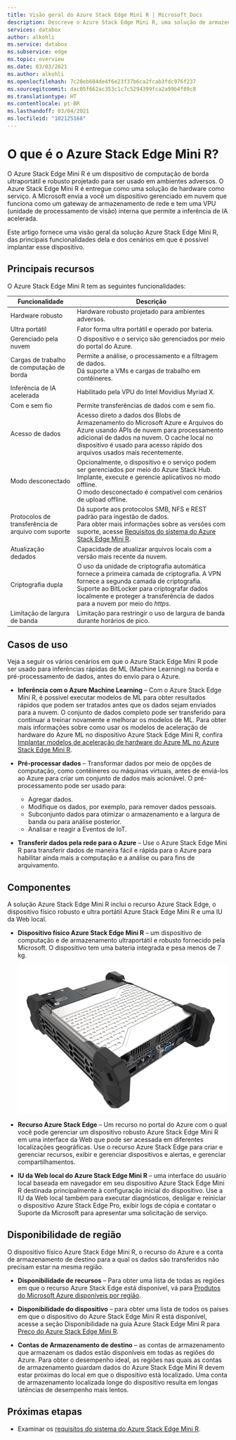 ```yaml
---
title: Visão geral do Azure Stack Edge Mini R | Microsoft Docs
description: Descreve o Azure Stack Edge Mini R, uma solução de armazenamento para aplicativos militares que usa um dispositivo físico portátil com uma bateria para transferência por Wi-Fi para o Azure.
services: databox
author: alkohli
ms.service: databox
ms.subservice: edge
ms.topic: overview
ms.date: 03/03/2021
ms.author: alkohli
ms.openlocfilehash: 7c28eb604de4f6e23f37b6ca2fcab3fdc976f237
ms.sourcegitcommit: dac05f662ac353c1c7c5294399fca2a99b4f89c8
ms.translationtype: HT
ms.contentlocale: pt-BR
ms.lasthandoff: 03/04/2021
ms.locfileid: "102125168"
---
```

# <a name="what-is-the-azure-stack-edge-mini-r"></a>O que é o Azure Stack Edge Mini R?

O Azure Stack Edge Mini R é um dispositivo de computação de borda ultraportátil e robusto projetado para ser usado em ambientes adversos. O Azure Stack Edge Mini R é entregue como uma solução de hardware como serviço. A Microsoft envia a você um dispositivo gerenciado em nuvem que funciona como um gateway de armazenamento de rede e tem uma VPU (unidade de processamento de visão) interna que permite a inferência de IA acelerada.

Este artigo fornece uma visão geral da solução Azure Stack Edge Mini R, das principais funcionalidades dela e dos cenários em que é possível implantar esse dispositivo.


## <a name="key-capabilities"></a>Principais recursos

O Azure Stack Edge Mini R tem as seguintes funcionalidades:

|Funcionalidade |Descrição  |
|---------|---------|
|Hardware robusto| Hardware robusto projetado para ambientes adversos.|
|Ultra portátil| Fator forma ultra portátil e operado por bateria.|
|Gerenciado pela nuvem|O dispositivo e o serviço são gerenciados por meio do portal do Azure.|
|Cargas de trabalho de computação de borda|Permite a análise, o processamento e a filtragem de dados.<br>Dá suporte a VMs e cargas de trabalho em contêineres. |
|Inferência de IA acelerada| Habilitado pela VPU do Intel Movidius Myriad X.|
|Com e sem fio | Permite transferências de dados com e sem fio.|
|Acesso de dados     | Acesso direto a dados dos Blobs de Armazenamento do Microsoft Azure e Arquivos do Azure usando APIs de nuvem para processamento adicional de dados na nuvem. O cache local no dispositivo é usado para acesso rápido dos arquivos usados mais recentemente.|
|Modo desconectado|  Opcionalmente, o dispositivo e o serviço podem ser gerenciados por meio do Azure Stack Hub. Implante, execute e gerencie aplicativos no modo offline. <br> O modo desconectado é compatível com cenários de upload offline.|
|Protocolos de transferência de arquivo com suporte      |Dá suporte aos protocolos SMB, NFS e REST padrão para ingestão de dados. <br> Para obter mais informações sobre as versões com suporte, acesse [Requisitos do sistema do Azure Stack Edge Mini R](azure-stack-edge-gpu-system-requirements.md).|
|Atualização dedados     | Capacidade de atualizar arquivos locais com a versão mais recente da nuvem.|
|Criptografia dupla    | O uso da unidade de criptografia automática fornece a primeira camada de criptografia. A VPN fornece a segunda camada de criptografia. Suporte ao BitLocker para criptografar dados localmente e proteger a transferência de dados para a nuvem por meio do *https*.|
|Limitação de largura de banda| Limitação para restringir o uso de largura de banda durante horários de pico.|

## <a name="use-cases"></a>Casos de uso

Veja a seguir os vários cenários em que o Azure Stack Edge Mini R pode ser usado para inferências rápidas de ML (Machine Learning) na borda e pré-processamento de dados, antes do envio para o Azure.

- **Inferência com o Azure Machine Learning** – Com o Azure Stack Edge Mini R, é possível executar modelos de ML para obter resultados rápidos que podem ser tratados antes que os dados sejam enviados para a nuvem. O conjunto de dados completo pode ser transferido para continuar a treinar novamente e melhorar os modelos de ML. Para obter mais informações sobre como usar os modelos de aceleração de hardware do Azure ML no dispositivo Azure Stack Edge Mini R, confira [Implantar modelos de aceleração de hardware do Azure ML no Azure Stack Edge Mini R](../machine-learning/how-to-deploy-fpga-web-service.md#deploy-to-a-local-edge-server).

- **Pré-processar dados** – Transformar dados por meio de opções de computação, como contêineres ou máquinas virtuais, antes de enviá-los ao Azure para criar um conjunto de dados mais acionável. O pré-processamento pode ser usado para:

    - Agregar dados.
    - Modifique os dados, por exemplo, para remover dados pessoais.
    - Subconjunto dados para otimizar o armazenamento e a largura de banda ou para análise posterior.
    - Analisar e reagir a Eventos de IoT.

- **Transferir dados pela rede para o Azure** – Use o Azure Stack Edge Mini R para transferir dados de maneira fácil e rápida para o Azure para habilitar ainda mais a computação e a análise ou para fins de arquivamento.

## <a name="components"></a>Componentes

A solução Azure Stack Edge Mini R inclui o recurso Azure Stack Edge, o dispositivo físico robusto e ultra portátil Azure Stack Edge Mini R e uma IU da Web local.

* **Dispositivo físico Azure Stack Edge Mini R** – um dispositivo de computação e de armazenamento ultraportátil e robusto fornecido pela Microsoft. O dispositivo tem uma bateria integrada e pesa menos de 7 kg.

    ![Dispositivo Azure Stack Edge Mini R](media/azure-stack-edge-mini-r-overview/perspective-view-1.png)

* **Recurso Azure Stack Edge** – Um recurso no portal do Azure com o qual você pode gerenciar um dispositivo robusto Azure Stack Edge Mini R em uma interface da Web que pode ser acessada em diferentes localizações geográficas. Use o recurso Azure Stack Edge para criar e gerenciar recursos, exibir e gerenciar dispositivos e alertas, e gerenciar compartilhamentos.  

* **IU da Web local do Azure Stack Edge Mini R** – uma interface do usuário local baseada em navegador em seu dispositivo Azure Stack Edge Mini R destinada principalmente à configuração inicial do dispositivo. Use a IU da Web local também para executar diagnósticos, desligar e reiniciar o dispositivo Azure Stack Edge Pro, exibir logs de cópia e contatar o Suporte da Microsoft para apresentar uma solicitação de serviço.


## <a name="region-availability"></a>Disponibilidade de região

O dispositivo físico Azure Stack Edge Mini R, o recurso do Azure e a conta de armazenamento de destino para a qual os dados são transferidos não precisam estar na mesma região.

- **Disponibilidade de recursos** – Para obter uma lista de todas as regiões em que o recurso Azure Stack Edge está disponível, vá para [Produtos do Microsoft Azure disponíveis por região](https://azure.microsoft.com/global-infrastructure/services/?products=databox&regions=all). 

- **Disponibilidade do dispositivo** – para obter uma lista de todos os países em que o dispositivo do Azure Stack Edge Mini R está disponível, acesse a seção Disponibilidade na guia Azure Stack Edge Mini R para [Preço do Azure Stack Edge Mini R](https://azure.microsoft.com/pricing/details/azure-stack/edge/#azureStackEdgeMiniR).

- **Contas de Armazenamento de destino** – as contas de armazenamento que armazenam os dados estão disponíveis em todas as regiões do Azure. Para obter o desempenho ideal, as regiões nas quais as contas de armazenamento guardam dados do Azure Stack Edge Mini R devem estar próximas do local em que o dispositivo está localizado. Uma conta de armazenamento localizada longe do dispositivo resulta em longas latências de desempenho mais lentos.


## <a name="next-steps"></a>Próximas etapas

- Examinar os [requisitos do sistema do Azure Stack Edge Mini R](azure-stack-edge-gpu-system-requirements.md).
